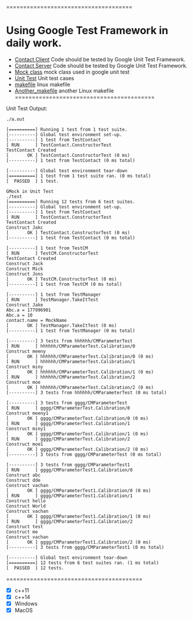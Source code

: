 =====================================

Using Google Test Framework in daily work.
=====================================

* [Contact Client](contactclient) Code should be tested by Google Unit Test Framework.
* [Contact Server](contactserver) Code should be tested by Google Unit Test Framework.
* [Mock class](gmock) mock class used in google unit test
* [Unit Test](gtest) Unit test cases
* [makefile](makefile) linux makefile
* [Another_makefile](makefile_1) another Linux makefile
=========================================

Unit Test Output:
```
./a.out 

[==========] Running 1 test from 1 test suite.
[----------] Global test environment set-up.
[----------] 1 test from TestContact
[ RUN      ] TestContact.ConstructorTest
TestContact Created
[       OK ] TestContact.ConstructorTest (0 ms)
[----------] 1 test from TestContact (0 ms total)

[----------] Global test environment tear-down
[==========] 1 test from 1 test suite ran. (0 ms total)
[  PASSED  ] 1 test.

```

```
GMock in Unit Test
./test 
[==========] Running 12 tests from 6 test suites.
[----------] Global test environment set-up.
[----------] 1 test from TestContact
[ RUN      ] TestContact.ConstructorTest
TestContact Created
Construct Jakc
[       OK ] TestContact.ConstructorTest (0 ms)
[----------] 1 test from TestContact (0 ms total)

[----------] 1 test from TestCM
[ RUN      ] TestCM.ConstructorTest
TestContact Created
Construct Jack
Construct Mick
Construct Jons
[       OK ] TestCM.ConstructorTest (0 ms)
[----------] 1 test from TestCM (0 ms total)

[----------] 1 test from TestManager
[ RUN      ] TestManager.TakeItTest
Construct Jake
Abc.a = 177996901
Abc.a = 10
contact.name = MockName
[       OK ] TestManager.TakeItTest (0 ms)
[----------] 1 test from TestManager (0 ms total)

[----------] 3 tests from hhhhhh/CMParameterTest
[ RUN      ] hhhhhh/CMParameterTest.Calibration/0
Construct meeny
[       OK ] hhhhhh/CMParameterTest.Calibration/0 (0 ms)
[ RUN      ] hhhhhh/CMParameterTest.Calibration/1
Construct miny
[       OK ] hhhhhh/CMParameterTest.Calibration/1 (0 ms)
[ RUN      ] hhhhhh/CMParameterTest.Calibration/2
Construct moe
[       OK ] hhhhhh/CMParameterTest.Calibration/2 (0 ms)
[----------] 3 tests from hhhhhh/CMParameterTest (0 ms total)

[----------] 3 tests from gggg/CMParameterTest
[ RUN      ] gggg/CMParameterTest.Calibration/0
Construct meeny1
[       OK ] gggg/CMParameterTest.Calibration/0 (0 ms)
[ RUN      ] gggg/CMParameterTest.Calibration/1
Construct miny1
[       OK ] gggg/CMParameterTest.Calibration/1 (0 ms)
[ RUN      ] gggg/CMParameterTest.Calibration/2
Construct moe1
[       OK ] gggg/CMParameterTest.Calibration/2 (0 ms)
[----------] 3 tests from gggg/CMParameterTest (0 ms total)

[----------] 3 tests from gggg/CMParameterTest1
[ RUN      ] gggg/CMParameterTest1.Calibration/0
Construct abc
Construct dde
Construct vachan
[       OK ] gggg/CMParameterTest1.Calibration/0 (0 ms)
[ RUN      ] gggg/CMParameterTest1.Calibration/1
Construct hello
Construct World
Construct vachan
[       OK ] gggg/CMParameterTest1.Calibration/1 (0 ms)
[ RUN      ] gggg/CMParameterTest1.Calibration/2
Construct test 
Construct me
Construct vachan
[       OK ] gggg/CMParameterTest1.Calibration/2 (0 ms)
[----------] 3 tests from gggg/CMParameterTest1 (0 ms total)

[----------] Global test environment tear-down
[==========] 12 tests from 6 test suites ran. (1 ms total)
[  PASSED  ] 12 tests.
```
========================================
- [X] c++11
- [X] c++14
- [X] Windows
- [X] MacOS